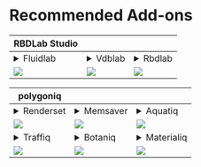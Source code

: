 # Recommended Add-ons

| RBDLab Studio |  |  |
|---|---|---|
| <details><summary>Fluidlab</summary>FluidLab is a powerful tool for generating realistic simulations of fluids, viscous bodies, slimes and other fluids.</details> | <details><summary>Vdblab</summary>VDBLab is a powerful tool for creating explosions.</details> | <details><summary>Rbdlab</summary>RBDLab MetalSoft is a revolutionary tool for Blender. From fracturing objects, destroying them and creating details with debris, dust and smoke, to deforming metal, creating cloth, softbodies.</details> |
| [![](https://d1231c29xbpffx.cloudfront.net/store/product/206488/image/5fd67e5831ee55e3b422d19d7270596a.jpg?Expires=1720166196&Signature=GcYUTKTbT1b5zbVDTeGtE5AoSBGUO98--klGjsPG1QPWOAss3ZXophlNA0F7TH5xFSjeR7sxsL02zS117YuW0EiGLXkIldQ8phIij1hXMYJqQzf9x2lmvkc6Y5GKe9-qKN7w9hU1Qfmt3C6uzltx5B7bCCut48g7EUsmr-zjqfoqP6m8TMiEmoo1yywjDSWD-prfZaslb-XvmcI8-InIOd4M2qlSuH-gc0CN6hc-6f6Vw~cqvnMqeoYU5NWU~FYOX-kJVEHyshDfBGpn4ut7lH~twBM6onBCtrjDppHGK0wfhK-2VFerVfMCcMY8Z05z0GzcVYBpgIvDs69QTO4UMA__&Key-Pair-Id=APKAIN6COYBF3ZQW7OQQ)](https://blendermarket.com/products/fluidlab?ref=1462) | [![](https://d1231c29xbpffx.cloudfront.net/store/product/186319/image/fe0a02fb954d68763f82e589ccfe86f7.jpg?Expires=1720166197&Signature=ToEbQpCIdjeNzfsfxvQgbEB~ykuSNS5yj3E3pbUTU3o-XbL7NfrixA2m5cIbk8DGdKNhcRtFO-rT32JvmFaM3cgXoXsYm3YXXU4KF~R3HGMsHfFeksJw9BS8CDjpwOKrtPV7Y73e1Am24sfAbj4u0bkDVnnS8Gd74sOa7h3PQViFDN3gddL8pzLr0qyASmpdveSmoPTjY8ULOGLAOwdsjt6LWZpNBSYJ9WTsjUbZrPWrwNBCixrOCDpYB9b-9SBahdbFaBgyWUr9jQaILEnE~uqs3-bib4UTf4jShscYgoYT7nIO4u-FLleK3lC13mGxib8irIl~7S7NKo~FzYBpeQ__&Key-Pair-Id=APKAIN6COYBF3ZQW7OQQ)](https://blendermarket.com/products/vdblab?ref=1462) | [![](https://d1231c29xbpffx.cloudfront.net/store/product/166454/image/86fe92ae7bc7358807554abaefe0bd0f.jpg?Expires=1720166200&Signature=Sxlhqc~lGVfnNzdv8SgpQDrL3Icyyt27okfG8vVSBkjZvV14epaZ0veTS7LPrD13AdylWcHDATlOeF0Q2nEFdeFSKgmSvHgDz6W6aLvKGgQ8WJPwMitUSiNTrrW-x9V5YjOFtYoeLVAJaCQzgsvfG3vc7CHmjQQ-yDpBpmOQw73t3S1KusridV6nRtdAE4cVdBtM-GI9w7fkdmqpwZYIIeSi08XbOoVFNaIVVN74-xjXjuliW9c6V~zMycVyl-~bdjQ013cNO~GoI5Lf5YsmVkWpau~n0akttmSJZEhyr-pezQbBj5u17ItcbYq4mz7T6ii7srhgaLSbeYPniWBjhw__&Key-Pair-Id=APKAIN6COYBF3ZQW7OQQ)](https://blendermarket.com/products/rbdlab?ref=1462) |

| polygoniq | | |
|---|---|---|
| <details><summary>Renderset</summary>Change Render context of your scene with a click of a button!</details> | <details><summary>Memsaver</summary>Memsaver is an add-on for reducing scene VRAM consumption.</details> | <details><summary>Aquatiq</summary>Add water effects to your scene super quickly with Aquatiq.</details> |
| [![](https://d1231c29xbpffx.cloudfront.net/store/product/159856/image/75eb50fbcf76612ead21ed542807f519.jpg?Expires=1720166892&Signature=KSJwWb3ZRSaygiiE-xoWpKaZtV9SMBc62RPrJRiuKH8jBQAU7S2vJr3aakfjqLM~tUHQiXAetKO-OIgXfUAfqvup9jW-st5f9eeZZ3R-5wZ35OXeqONuffXIepiDtRaJNiunwfDcSqRrB5x~CoRlcxepa7VMSQdX9CPjcggqQgkUn2xVGO3j1Mo~N501OqZ5bGB3uDQ0M2tOB6nEotItP-lelWRsh4FxNPrD2JdggffSQpwm3cWO0d0LmisvY~eqZSJJeQ5O3mLEB~GPwOnYvuXJyrrvgnOJENABveE4bhVXsdHEny3gvwAVQ7wSPvaxoyS061-fgaw3V9crKO9O2g__&Key-Pair-Id=APKAIN6COYBF3ZQW7OQQ)](https://blendermarket.com/products/render-manager-addon-renderset?ref=1462) | [![](https://d1231c29xbpffx.cloudfront.net/store/product/190202/image/039a1e72b797574f1d5d980365fe259f.jpg?Expires=1720166897&Signature=HkMcs-VXXuD0faoFck1ks8h0QURYdkdT9NXwZ9TIf56K~V~r0Up~POs4ad34PhesK7k5OS9YUCIU0m~2-qd00~WdtlloBrW6PZbhLORgTyMMCWygWr8-TgO~2NYd0w4mWI3VCr7wEvzxNjmnLBy7mGyMkfDplhhKsNRJ~3elatu-8qyTo68W1xbwHvZzcm7fnviWgE9124pZlDxPs6a9VB2sgqlI5ILVDA8l6MyrId6o9e0rMjAbiHrgnKqyY684UeaoqyZVhfO77f2nUdI0RcKOPFPFqX994S2qsm-OXY3IuQgmszMTzhwI1sOVFUm~QjG4T03grkmgDHpabXHvDQ__&Key-Pair-Id=APKAIN6COYBF3ZQW7OQQ)](https://blendermarket.com/products/aquatiq-water-library?ref=1462) | [![](https://d1231c29xbpffx.cloudfront.net/store/product/175272/image/c6f46049e682307dae60be266e2c6687.jpg?Expires=1720166901&Signature=Q2r1yI-mAiOxoohYTsirnUlQv3kodCW69xgavMWN8SrfRXws~S7DTiGwVDIp53RspactK7MerLdHl~B3SbQddNwItE41xkaet-ukSpbEsYatJscxKIsM0cVpNpcSCIdDi3Fh1l4WRM7Cr~79kK77p~RU~EW2TTMl9nTNShRHrDsTdjcXVgypOiXfVbo0iMd3SbrjpxD4Jpodz9hDpQ1R38ljk67jU8vzox5W~uz-jqgUo0MCMs1LTVI6-UKnHEjhPC3UmdZhYVmNYNH7LoNMu-qtntEZaaphvRp0kilPRIu3920kWwWzYsb-DycLtuUAEZ6WldFs3~QfsXF-eQDFFQ__&Key-Pair-Id=APKAIN6COYBF3ZQW7OQQ)](https://blendermarket.com/products/aquatiq-water-library?ref=1462) |
| <details><summary>Traffiq</summary>Car Library - Rigged Cars, Contemporary Cars, Old Cars.</details> | <details><summary>Botaniq</summary>Tree library botaniq is an ever-expanding library of optimized & realistic 3D vegetation - mostly trees and grass.</details> | <details><summary>Materialiq</summary>A370+ adjustable materials. 12 categories.</details> |
| [![](https://d1231c29xbpffx.cloudfront.net/store/product/158971/image/80eb8fcd651118ff61f143eed3fd5e50.jpg?Expires=1720166903&Signature=cYLrmi-dLv-rkUKk4HR5CFt2L-myBz2Z1bANoj4e7x4QoCoiNBy4-VWO9qtPe~~4-xCbabnVzhnYGQlO0hMF8xH3d~a8learFtxfDaqPkAET8b~SSk4HGBJp-WPYMqFZVorlZhK9bx94cO-QsTQXH1XbXLQlunq7ZB119KaMxm4waNr5Wms3egAX4QyluMUK4XCTEZ53RbQMZ~VMvU3IhatKto0CCNje1pzcxKntRUt1kGC168mnl2AoYOUTroJQkJivYjPzBXlmcrBy5r-BFzGAywNmA8BxnEdfCnAV2DED3qhtPyWp4jerxGdg9gys7F01ImR~YEq0Sj18oIUWIg__&Key-Pair-Id=APKAIN6COYBF3ZQW7OQQ)](https://blendermarket.com/products/car-library-traffiq-vehicles-for-blender?ref=1462) | [![](https://d1231c29xbpffx.cloudfront.net/store/product/155360/image/b960f6328863c58425eb7c365e6fe000.jpg?Expires=1720166920&Signature=BWHHGUx1jHjNVU~MXuDavMBuR~Ri3pO-HlZNPzqOVC119Ed6HCBkz0Mdmw~pa65z8zCc~uymkVcdIjIZ7NbJtWIUNB0vV8pYIWidbeQZJWxU6qw1d8tGiaYMxRpVcg83NOxA1RlME9khwtKWXAIiJGjXaHMmRGVoyGs2oerDeyR2L~h5StstV~qvCiDGdXK6z70X4K1HBt-AEIV8DS7oAVkoA5no6qiDRlxrEbBHurYir102VM4bp5ruv80IsaDbfJGRv-b6OyRF2Sq-2WMGVZJgCwPxm9GRsLTq3sK~5H7hLKrTr4PIS8gH1gPCmWGGrWHnlkuVZ3geA~VmKvDvlw__&Key-Pair-Id=APKAIN6COYBF3ZQW7OQQ)](https://blendermarket.com/products/botaniq-trees?ref=1462) | [![](https://d1231c29xbpffx.cloudfront.net/store/product/153769/image/14fb59e2ade93b80e3aaeabd758b3808.jpg?Expires=1720166923&Signature=QzVvHlErPTN5qrTa8YD7-I7TyCavydb15VFun89j9N85HSwLrv0BIzHTRyAto83wf-kI2yJx3aDCajkIuSHhJzmxMGyPw80meyPwD8rh5~yflMtsvpzSzhvqOzmN1HxvgF1pk8ftYOUunwG3sNpBSZNJh4aEfxXfpDpp6pP6zFUSo6-M9ItJuU6WeLhdzTHs6iW2-jVN7tp~qOLNZvcB3UPOwzCpcj6B9RW~04evUOUN7NAnMrJmAMYMwXc9XrSzKhelVU1z3OCwa16cqRRbztEVCs9iXG0MLJJNPdR1-GzosDqhib9M-m~7u9dbMnSPoK~~XQBtv8RHgVIBYKBz-w__&Key-Pair-Id=APKAIN6COYBF3ZQW7OQQ)](https://blendermarket.com/products/materialiq?ref=1462) |
